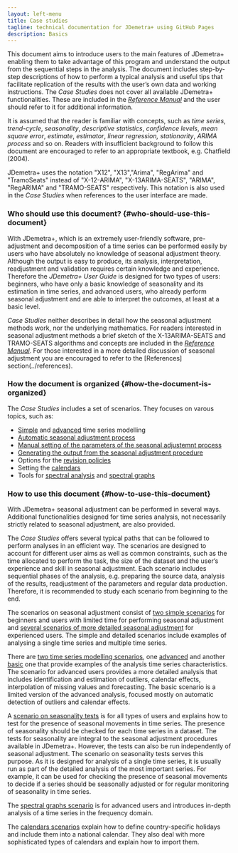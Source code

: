 ```yaml
---
layout: left-menu
title: Case studies
tagline: technical documentation for JDemetra+ using GitHub Pages
description: Basics
---
```


This document aims to introduce users to the main features of JDemetra+
enabling them to take advantage of this program and understand the
output from the sequential steps in the analysis. The document includes
step-by-step descriptions of how to perform a typical analysis and
useful tips that facilitate replication of the results with the user’s own
data and working instructions. The *Case Studies* does not cover
all available JDemetra+ functionalities. These are included in the
[*Reference Manual*](../reference-manual/) and the user should refer to it for
additional information.

It is assumed that the reader is familiar with concepts, such as *time
series*, *trend-cycle*, *seasonality*, *descriptive statistics*,
*confidence levels*, *mean square error*, *estimate*, *estimator*,
*linear regression, stationarity*, *ARIMA process* and so on. Readers
with insufficient background to follow this document are encouraged to
refer to an appropriate textbook, e.g. Chatfield (2004).

JDemetra+ uses the notation "X12", "X13","Arima", "RegArima" and
"TramoSeats" instead of "X-12-ARIMA", "X-13ARIMA-SEATS", "ARIMA",
"RegARIMA" and "TRAMO-SEATS" respectively. This notation is also used in
the *Case Studies* when references to the user interface are
made.

### Who should use this document? {#who-should-use-this-document}

With JDemetra+, which is an extremely user-friendly software,
pre-adjustment and decomposition of a time series can be performed
easily by users who have absolutely no knowledge of seasonal adjustment
theory. Although the output is easy to produce, its analysis,
interpretation, readjustment and validation requires certain knowledge
and experience. Therefore the *JDemetra+ User Guide* is designed for two
types of users: beginners, who have only a basic knowledge of
seasonality and its estimation in time series, and advanced users, who
already perform seasonal adjustment and are able to interpret the
outcomes, at least at a basic level.

*Case Studies* neither describes in detail how the seasonal
adjustment methods work, nor the underlying mathematics. For
readers interested in seasonal adjustment methods a brief
sketch of the X-13ARIMA-SEATS and TRAMO-SEATS algorithms and concepts
are included in the [*Reference Manual*](../reference-manual/). 
For those interested in a more detailed discussion of seasonal adjustment you are encouraged to refer to the [References] section(../references).

### How the document is organized {#how-the-document-is-organized}

The *Case Studies* includes a set of scenarios. They focuses on varous topics, such as:
 - [Simple](../case-studies/modelling-basic.html) and [advanced](../case-studies/modelling-advanced.html) time series modelling
 - [Automatic seasonal adjustment process](../case-studies/simplesa.html)
 - [Manual setting of the parameters of the seasonal adjustemnt process](../case-studies/specification.html)
 - [Generating the output from the seasonal adjustment procedure](../case-studies/output.html)
 - Options for the [revision policies](../case-studies/revision.html)
 - Setting the [calendars](../case-studies/calendars-main.html)
 - Tools for [spectral analysis](../case-studies/spectralanalysis.html) and [spectral graphs](../case-studies/spectralgraphs.html)
 

### How to use this document {#how-to-use-this-document}

With JDemetra+ seasonal adjustment can be performed in several ways.
Additional functionalities designed for time series analysis, not
necessarily strictly related to seasonal adjustment, are also provided.

The *Case Studies* offers several typical paths that can be
followed to perform analyses in an efficient way. The scenarios are
designed to account for different user aims as well as common constraints, such
as the time allocated to perform the task, the size of the dataset and
the user’s experience and skill in seasonal adjustment. Each scenario
includes sequential phases of the analysis, e.g. preparing the source data,
analysis of the results, readjustment of the parameters and regular data
production. Therefore, it is recommended to study each scenario from
beginning to the end.

The scenarios on seasonal adjustment consist of [two simple scenarios](../case-studies/simplesa.html)
for beginners and users with limited
time for performing seasonal adjustment and [several scenarios of more
detailed seasonal adjustment](../case-studies/detailedsa.html) for experienced users. The simple and
detailed scenarios include examples of analysing a single time
series and multiple time series.

There are [two time series modelling scenarios](../pages/case-studies/modelling-main.html), 
one [advanced](../case-studies/modelling-basic.html) and another
[basic](../case-studies/modelling-basic.html) one 
that provide examples of the analysis time series characteristics. The
scenario for advanced users provides a more detailed analysis that includes
identification and estimation of outliers, calendar effects,
interpolation of missing values and forecasting. The basic scenario is a
limited version of the advanced analysis, focused mostly on automatic
detection of outliers and calendar effects.

A [scenario on seasonality tests](../case-studies/seasonalitytests.html) 
is for all types of users and explains
how to test for the presence of seasonal movements in time series. The
presence of seasonality should be checked for each time series in a
dataset. The tests for seasonality are integral to the seasonal
adjustment procedures available in JDemetra+. However, the tests can also be
run independently of seasonal adjustment. The scenario on seasonality
tests serves this purpose. As it is designed for analysis of a single
time series, it is usually run as part of the detailed analysis of the most
important series. For example, it can be used for checking the presence
of seasonal movements to decide if a series should be seasonally
adjusted or for regular monitoring of seasonality in time series.

The [spectral graphs scenario](../case-studies/spectralgraphs.html) is for advanced users and introduces
in-depth analysis of a time series in the frequency domain.

The [calendars scenarios](../case-studies/calendars-main.html) explain how to define country-specific holidays
and include them into a national calendar. They also deal with more
sophisticated types of calendars and explain how to import them.
